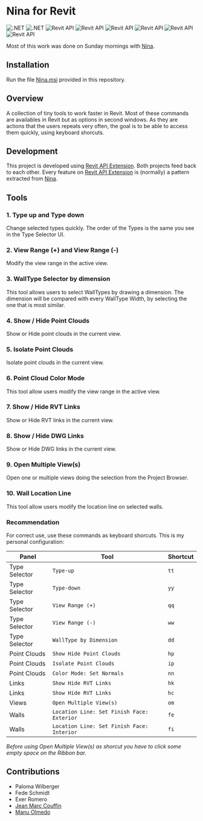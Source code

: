 # Nina for Revit
![.NET](https://img.shields.io/badge/.NET-4.7-green.svg)
![.NET](https://img.shields.io/badge/.NET-4.8-green.svg)
![Revit API](https://img.shields.io/badge/RevitAPI-2017-blue.svg)
![Revit API](https://img.shields.io/badge/RevitAPI-2018-blue.svg)
![Revit API](https://img.shields.io/badge/RevitAPI-2019-blue.svg)
![Revit API](https://img.shields.io/badge/RevitAPI-2020-blue.svg)
![Revit API](https://img.shields.io/badge/RevitAPI-2021-blue.svg)
![Revit API](https://img.shields.io/badge/RevitAPI-2022-blue.svg)

Most of this work was done on Sunday mornings with [Nina](Nina.png).

## Installation
Run the file [Nina.msi](https://github.com/franpossetto/Nina/releases/latest/download/Nina.msi) provided in this repository.

## Overview

A collection of tiny tools to work faster in Revit.
Most of these commands are availables in Revit but as options in second windows. As they are actions that the users repeats very often, the goal is to be able to access them quickly, using keyboard shorcuts.

## Development

This project is developed using [Revit API Extension](https://github.com/franpossetto/RevitAPIExtension). Both projects feed back to each other. Every feature on [Revit API Extension](https://github.com/franpossetto/RevitAPIExtension) is (normally) a pattern extracted from [Nina](https://github.com/franpossetto/Nina). 

## Tools

### 1. Type up and Type down
Change selected types quickly. The order of the Types is the same you see in the Type Selector UI.

### 2. View Range (+) and View Range (-)
Modify the view range in the active view.

### 3. WallType Selector by dimension
This tool allows users to select WallTypes by drawing a dimension. The dimension will be compared with every WallType Width, by selecting the one that is most similar.

### 4. Show / Hide Point Clouds
Show or Hide point clouds in the current view.

### 5. Isolate Point Clouds
Isolate point clouds in the current view.

### 6. Point Cloud Color Mode
This tool allow users modify the view range in the active view.

### 7. Show / Hide RVT Links
Show or Hide RVT links in the current view.

### 8. Show / Hide DWG Links
Show or Hide DWG links in the current view.

### 9. Open Multiple View(s)
Open one or multiple views doing the selection from the Project Browser.

### 10. Wall Location Line
This tool allow users modify the location line on selected walls.

### Recommendation
For correct use, use these commands as keyboard shorcuts. This is my personal configuration:

|Panel| Tool | Shortcut  | 
|-----|-----|-----|
|Type Selector|`Type-up`| `tt`|
|Type Selector|`Type-down`| `yy`|
|Type Selector|`View Range (+)`| `qq`|
|Type Selector|`View Range (-)`| `ww`|
|Type Selector|`WallType by Dimension`| `dd`|
|Point Clouds|`Show Hide Point Clouds`| `hp`|
|Point Clouds|`Isolate Point Clouds`| `ip`|
|Point Clouds|`Color Mode: Set Normals`| `nn`|
|Links|`Show Hide RVT Links`| `hk`|
|Links|`Show Hide RVT Links`| `hc`|
|Views|`Open Multiple View(s)`| `om`|
|Walls|`Location Line: Set Finish Face: Exterior`| `fe`|
|Walls|`Location Line: Set Finish Face: Interior`| `fi`|

*Before using Open Multiple View(s) as shorcut you have to click some empty space on the Ribbon bar.*

## Contributions
- Paloma Wilberger
- Fede Schmidt
- Exer Romero
- [Jean Marc Couffin](https://github.com/jmcouffin)
- [Manu Olmedo](https://github.com/manu-o)

